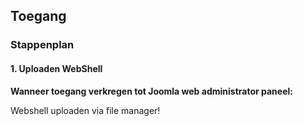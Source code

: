 ## Toegang

### Stappenplan

#### 1. Uploaden WebShell

**Wanneer toegang verkregen tot Joomla web administrator paneel:**

Webshell uploaden via file manager!
